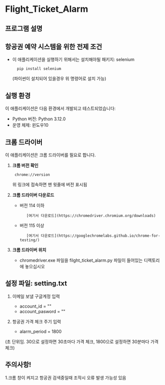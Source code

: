 # Flight_Ticket_Alarm
## 프로그램 설명


## 항공권 예약 시스템을 위한 전제 조건
- 이 애플리케이션을 실행하기 위해서는 설치해야될 패키지: selenium

        pip install selenium 

    (파이썬이 설치되어 있을경우 위 명령어로 설치 가능)


## 실행 환경
이 애플리케이션은 다음 환경에서 개발되고 테스트되었습니다:

- Python 버전: Python 3.12.0
- 운영 체제: 윈도우10


## 크롬 드라이버
이 애플리케이션은 크롬 드라이버를 필요로 합니다. 

1. **크롬 버전 확인**

        chrome://version
    
    위 링크에 접속하면 맨 윗줄에 버전 표시됨


2. **크롬 드라이버 다운로드**
   - 버전 114 이하

            [여기서 다운로드](https://chromedriver.chromium.org/downloads)
   
   - 버전 115 이상

            [여기서 다운로드](https://googlechromelabs.github.io/chrome-for-testing/)


3. **크롬 드라이버 위치**
   - chromedriver.exe 파일을 filght_ticket_alarm.py 파일이 들어있는 디렉토리에 놓으십시오


## 설정 파일: setting.txt
1. 이메일 보낼 구글계정 입력
   
    - account_id = ""
    - account_pasword = ""

4. 항공권 가격 체크 주기 입력
   
    - alarm_period = 1800

(초 단위임. 30으로 설정하면 30초마다 가격 체크, 1800으로 설정하면 30분마다 가격 체크)


## 주의사항!
1.크롬 창이 켜지고 항공권 검색중일때 조작시 오류 발생 가능성 있음





